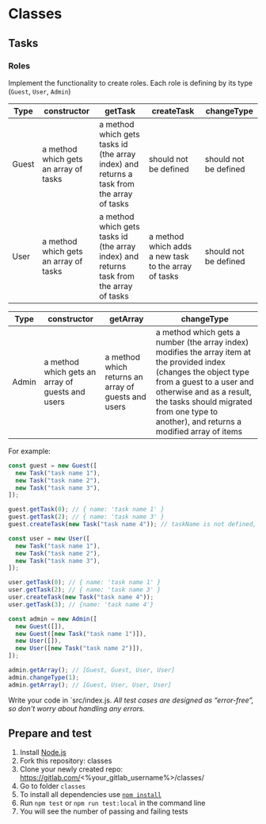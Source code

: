 # Classes

## Tasks

### Roles

Implement the functionality to create roles. Each role is defining by its type (`Guest`, `User`, `Admin`)

| Type  | constructor                           | getTask                                                                                   | createTask                                           | changeType            |
| ----- | ------------------------------------- | ----------------------------------------------------------------------------------------- | ---------------------------------------------------- | --------------------- |
| Guest | a method which gets an array of tasks | a method which gets tasks id (the array index) and returns a task from the array of tasks | should not be defined                                | should not be defined |
| User  | a method which gets an array of tasks | a method which gets tasks id (the array index) and returns task from the array of tasks   | a method which adds a new task to the array of tasks | should not be defined |

| Type  | constructor                                      | getArray                                            | changeType                                                                                                                                                                                                                                                             |
| ----- | ------------------------------------------------ | --------------------------------------------------- | ---------------------------------------------------------------------------------------------------------------------------------------------------------------------------------------------------------------------------------------------------------------------- |
| Admin | a method which gets an array of guests and users | a method which returns an array of guests and users | a method which gets a number (the array index) modifies the array item at the provided index (changes the object type from a guest to a user and otherwise and as a result, the tasks should migrated from one type to another), and returns a modified array of items |

For example:

```js
const guest = new Guest([
  new Task("task name 1"),
  new Task("task name 2"),
  new Task("task name 3"),
]);

guest.getTask(0); // { name: 'task name 1' }
guest.getTask(2); // { name: 'task name 3' }
guest.createTask(new Task("task name 4")); // taskName is not defined, should not work

const user = new User([
  new Task("task name 1"),
  new Task("task name 2"),
  new Task("task name 3"),
]);

user.getTask(0); // { name: 'task name 1' }
user.getTask(2); // { name: 'task name 3' }
user.createTask(new Task("task name 4"));
user.getTask(3); // {name: 'task name 4'}

const admin = new Admin([
  new Guest([]),
  new Guest([new Task("task name 1")]),
  new User([]),
  new User([new Task("task name 2")]),
]);

admin.getArray(); // [Guest, Guest, User, User]
admin.changeType(1);
admin.getArray(); // [Guest, User, User, User]
```

Write your code in `src/index.js.
_All test cases are designed as “error-free”, so don't worry about handling any errors._

## Prepare and test

1. Install [Node.js](https://nodejs.org/en/download/)
2. Fork this repository: classes
3. Clone your newly created repo: https://gitlab.com/<%your_gitlab_username%>/classes/
4. Go to folder `classes`
5. To install all dependencies use [`npm install`](https://docs.npmjs.com/cli/install)
6. Run `npm test` or `npm run test:local` in the command line
7. You will see the number of passing and failing tests
